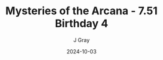 ---
title: 'Mysteries of the Arcana - 7.51 Birthday 4'
alt: 'Mysteries of the Arcana'
date: '2024-10-03'
author: 'J Gray'
artist: 'Keira'
---